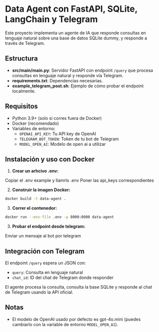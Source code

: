# Data Agent con FastAPI, SQLite, LangChain y Telegram

Este proyecto implementa un agente de IA que responde consultas en lenguaje natural sobre una base de datos SQLite dummy, y responde a través de Telegram.

## Estructura

- **src/main/main.py**: Servidor FastAPI con endpoint `/query` que procesa consultas en lenguaje natural y responde vía Telegram.
- **requirements.txt**: Dependencias necesarias.
- **example_telegram_post.sh**: Ejemplo de cómo probar el endpoint localmente.

## Requisitos
- Python 3.9+ (solo si corres fuera de Docker)
- Docker (recomendado)
- Variables de entorno:
  - `OPENAI_API_KEY`: Tu API key de OpenAI
  - `TELEGRAM_BOT_TOKEN`: Token de tu bot de Telegram
  - `MODEL_OPEN_AI`: Modelo de open ai a utilizar

## Instalación y uso con Docker

1. **Crear un arhcivo .env:**

Copiar el .env example y llamrlo .env
Poner las api_keys correspondientes

2. **Construir la imagen Docker:**

```bash
docker build -t data-agent .
```

3. **Correr el contenedor:**

```bash
docker run --env-file .env -p 8000:8000 data-agent

```

3. **Probar el endpoint desde telegram:**

Enviar un mensaje al bot por telegram

## Integración con Telegram

El endpoint `/query` espera un JSON con:
- `query`: Consulta en lenguaje natural
- `chat_id`: ID del chat de Telegram donde responder

El agente procesa la consulta, consulta la base SQLite y responde al chat de Telegram usando la API oficial.

## Notas
- El modelo de OpenAI usado por defecto es gpt-4o.mini (puedes cambiarlo con la variable de entorno `MODEL_OPEN_AI`).